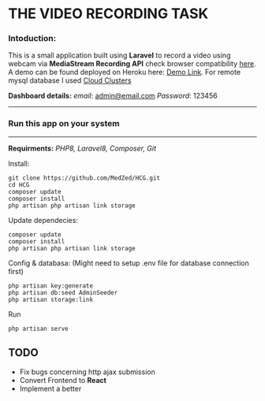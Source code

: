 # THE VIDEO RECORDING TASK
### Intoduction:
This is a small application built using **Laravel** to record a video using 
webcam via **MediaStream Recording API** check browser compatibility [here](https://developer.mozilla.org/en-US/docs/Web/API/MediaStream_Recording_API#browser_compatibility). 
A demo can be found deployed on Heroku here: [Demo Link](https://zarroug.herokuapp.com/public/). 
For remote mysql database I used [Cloud Clusters](https://www.cloudclusters.io/)
  
**Dashboard details:**
*email*:  admin@email.com
*Password*:  123456

---
### Run this app on your system
---
**Requirments:** *PHP8, Laravel8, Composer, Git*

Install:

    git clone https://github.com/MedZed/HCG.git
    cd HCG
    composer update
    composer install
    php artisan php artisan link storage

Update dependecies:
   
    composer update
    composer install
    php artisan php artisan link storage
    
Config & databasa: (Might need to setup .env file for database connection first)
 
	php artisan key:generate
	php artisan db:seed AdminSeeder
	php artisan storage:link
   
Run

    php artisan serve


## TODO

 - Fix bugs concerning http ajax submission
 - Convert Frontend to **React**
 - Implement a better 
